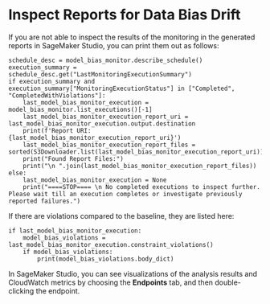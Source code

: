 # Inspect Reports for Data Bias Drift<a name="clarify-model-monitor-bias-drift-report"></a>

If you are not able to inspect the results of the monitoring in the generated reports in SageMaker Studio, you can print them out as follows:

```
schedule_desc = model_bias_monitor.describe_schedule()
execution_summary = schedule_desc.get("LastMonitoringExecutionSummary")
if execution_summary and execution_summary["MonitoringExecutionStatus"] in ["Completed", "CompletedWithViolations"]:
    last_model_bias_monitor_execution = model_bias_monitor.list_executions()[-1]
    last_model_bias_monitor_execution_report_uri = last_model_bias_monitor_execution.output.destination
    print(f'Report URI: {last_model_bias_monitor_execution_report_uri}')
    last_model_bias_monitor_execution_report_files = sorted(S3Downloader.list(last_model_bias_monitor_execution_report_uri))
    print("Found Report Files:")
    print("\n ".join(last_model_bias_monitor_execution_report_files))
else:
    last_model_bias_monitor_execution = None
    print("====STOP==== \n No completed executions to inspect further. Please wait till an execution completes or investigate previously reported failures.")
```

 If there are violations compared to the baseline, they are listed here:

```
if last_model_bias_monitor_execution:
    model_bias_violations = last_model_bias_monitor_execution.constraint_violations()
    if model_bias_violations:
        print(model_bias_violations.body_dict)
```

In SageMaker Studio, you can see visualizations of the analysis results and CloudWatch metrics by choosing the **Endpoints** tab, and then double\-clicking the endpoint\.
